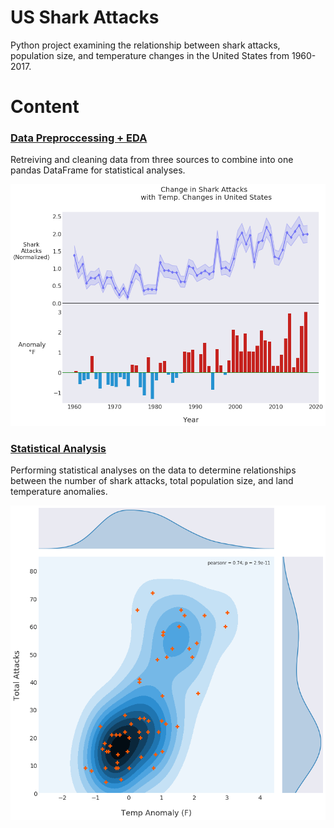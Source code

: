 # US Shark Attacks
Python project examining the relationship between shark attacks, population size, and temperature changes in the United States from 1960-2017.



# Content
### [Data Preproccessing + EDA](https://github.com/adambens/US_Shark_Attacks_Analysis/blob/master/Data%20Cleaning%20%2B%20Exploratory%20Analysis.ipynb)
Retreiving and cleaning data from three sources to combine into one pandas DataFrame for statistical analyses. 

<img width="700" alt="img1" src="./Figures/Attacks-Temps.png">

### [Statistical Analysis](https://github.com/adambens/US_Shark_Attacks_Analysis/blob/master/Statistical%20Analysis.ipynb)
Performing statistical analyses on the data to determine relationships between the number of shark attacks, total population size, and land temperature anomalies.

<img width="700" alt="img1" src="./Figures/KDEAttacksTemps.png">
